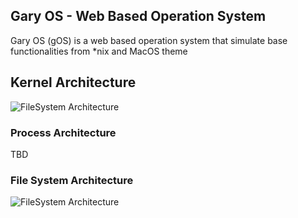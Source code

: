 ## Gary OS - Web Based Operation System

Gary OS (gOS) is a web based operation system that simulate base functionalities from *nix and MacOS theme

## Kernel Architecture

![FileSystem Architecture](https://docs.google.com/drawings/d/1pQMD4cKdM1GkHRSgBIBvwZN4SC0PEASshsUh-OwQZzs/export/svg)

### Process Architecture

TBD

### File System Architecture

![FileSystem Architecture](https://docs.google.com/drawings/d/1MmX5D0Ub24ifzQzs3tWR7nqnjXTo3f-xdEh9DQjLWk0/export/svg)
